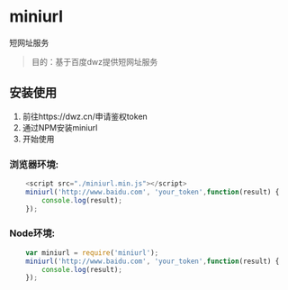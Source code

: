 # miniurl
短网址服务

> 目的：基于百度dwz提供短网址服务

## 安装使用

1. 前往https://dwz.cn/申请鉴权token
2. 通过NPM安装miniurl
3. 开始使用

### 浏览器环境:
``` javascript
    <script src="./miniurl.min.js"></script>
    miniurl('http://www.baidu.com', 'your_token',function(result) {
        console.log(result);
    });
```

### Node环境:
``` javascript
    var miniurl = require('miniurl');
    miniurl('http://www.baidu.com', 'your_token',function(result) {
        console.log(result);
    });
```